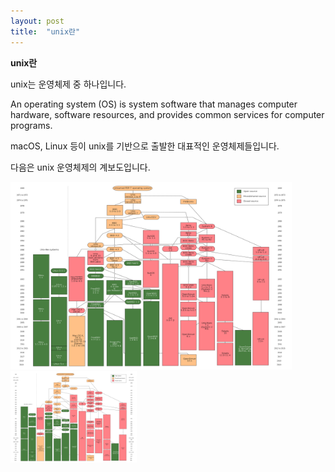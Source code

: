 ```yaml
---
layout: post
title:  "unix란"
---
```



**unix란**

unix는 운영체제 중 하나입니다.

An operating system (OS) is system software that manages computer hardware, software resources, and provides common services for computer programs.


macOS, Linux 등이 unix를 기반으로 출발한 대표적인 운영체제들입니다.

다음은 unix 운영체제의 계보도입니다.

<img src="assets/images/1920px-Unix_history-simple.png" width="450px" height="300px" title="px(픽셀) 크기 설정" alt="Unix_history"></img><br/>
<img src="assets/images/1920px-Unix_history-simple.png" width="40%" height="30%" title="px(픽셀) 크기 설정" alt="Unix_history"></img>

